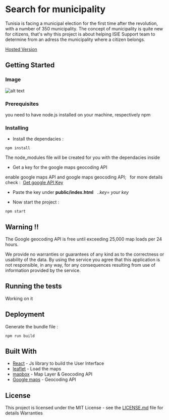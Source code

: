 # Search for municipality
Tunisia is facing a municipal election for the first time after the revolution, with a number of 350 municipality. The concept of municipality is quite new for citizens, that's why this project is about helping ISIE Support team to determine from an adress the municipality where a citizen belongs.

[Hosted Version](isie-support.nadhra.tn)

## Getting Started


### Image
![alt text](https://github.com/hunter-x/where_is_my_mun/blob/master/whereis.PNG)


### Prerequisites

you need to have node.js installed on your machine, respectively npm 


### Installing

* Install the dependacies :

```
npm install
```
The node_modules file will be created for you  with the dependacies inside

* Get a key for the google maps geocoding API 
 
enable google maps API and google maps geocoding API; &nbsp; for more details check : &nbsp;[Get google API Key](https://developers.google.com/maps/documentation/javascript/get-api-key)

* Paste the key under **public/index.html** &nbsp;&nbsp;..*key= your key*

* Now start the project  :

```
npm start
```

## Warning !!

The Google geocoding API is free until exceeding 25,000 map loads per 24 hours.

We provide no warranties or guarantees of any kind as to the correctness or usability of the data.
By using the service you agree that this application is not responsible, in any way, for any consequences resulting from use of information provided by the service.

## Running the tests

Working on it

## Deployment

Generate the bundle file  :

```
npm run build
```
## Built With

* [React](https://facebook.github.io/react/) - Js library to build the User Interface 
* [leaflet](https://leafletjs.com//) - Load the maps
* [mapbox](https://facebook.github.io/react/) - Map Layer & Geocoding API
* [Google maps](https://developers.google.com/maps/documentation/geocoding/start) - Geocoding API

## License

This project is licensed under the MIT License - see the [LICENSE.md](LICENSE.md) file for details
Warranties
